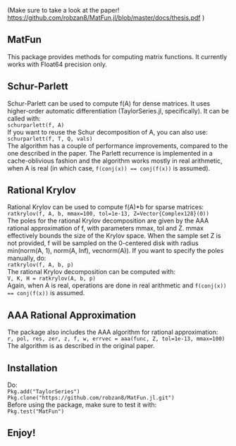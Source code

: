 (Make sure to take a look at the paper! https://github.com/robzan8/MatFun.jl/blob/master/docs/thesis.pdf )

## MatFun
This package provides methods for computing matrix functions. It currently works with Float64 precision only.

## Schur-Parlett
Schur-Parlett can be used to compute f(A) for dense matrices. It uses higher-order automatic differentiation (TaylorSeries.jl, specifically). It can be called with:<br />
`schurparlett(f, A)`<br />
If you want to reuse the Schur decomposition of A, you can also use:<br />
`schurparlett(f, T, Q, vals)`<br />
The algorithm has a couple of performance improvements, compared to the one described in the paper. The Parlett recurrence is implemented in a cache-oblivious fashion and the algorithm works mostly in real arithmetic, when A is real (in which case, `f(conj(x)) == conj(f(x))` is assumed).

## Rational Krylov
Rational Krylov can be used to compute f(A)*b for sparse matrices:<br />
`ratkrylov(f, A, b, mmax=100, tol=1e-13, Z=Vector{Complex128}(0))`<br />
The poles for the rational Krylov decomposition are given by the AAA rational approximation of f, with parameters mmax, tol and Z. mmax effectively bounds the size of the Krylov space. When the sample set Z is not provided, f will be sampled on the 0-centered disk with radius min(norm(A, 1), norm(A, Inf), vecnorm(A)). If you want to specify the poles manually, do:<br />
`ratkrylov(f, A, b, p)`<br />
The rational Krylov decomposition can be computed with:<br />
`V, K, H = ratkrylov(A, b, p)`<br />
Again, when A is real, operations are done in real arithmetic and `f(conj(x)) == conj(f(x))` is assumed.

## AAA Rational Approximation
The package also includes the AAA algorithm for rational approximation:<br />
`r, pol, res, zer, z, f, w, errvec = aaa(func, Z, tol=1e-13, mmax=100)`<br />
The algorithm is as described in the original paper.

## Installation
Do:<br />
`Pkg.add("TaylorSeries")`<br />
`Pkg.clone("https://github.com/robzan8/MatFun.jl.git")`<br />
Before using the package, make sure to test it with:<br />
`Pkg.test("MatFun")`

## Enjoy!
